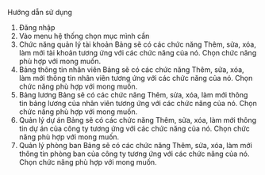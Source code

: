 Hướng dẫn sử dụng
1. Đăng nhập
2. Vào menu hệ thống chọn mục mình cần
3. Chức năng quản lý tài khoản
Bảng sẽ có các chức năng Thêm, sửa, xóa, làm mới tài khoản tương ứng với
các chức năng của nó. Chọn chức năng phù hợp với mong muốn.
4. Bảng thông tin nhân viên
Bảng sẽ có các chức năng Thêm, sửa, xóa, làm mới thông tin nhân viên tương
ứng với các chức năng của nó. Chọn chức năng phù hợp với mong muốn.
5. Bảng lương
Bảng sẽ có các chức năng Thêm, sửa, xóa, làm mới thông tin bảng lương của nhân
viên tương ứng với các chức năng của nó. Chọn chức năng phù hợp với mong muốn.
6. Quản lý dự án
Bảng sẽ có các chức năng Thêm, sửa, xóa, làm mới thông tin dự án của công ty
tương ứng với các chức năng của nó. Chọn chức năng phù hợp với mong muốn.
7. Quản lý phòng ban
Bảng sẽ có các chức năng Thêm, sửa, xóa, làm mới thông tin phòng ban của công
ty tương ứng với các chức năng của nó. Chọn chức năng phù hợp với mong muốn.





